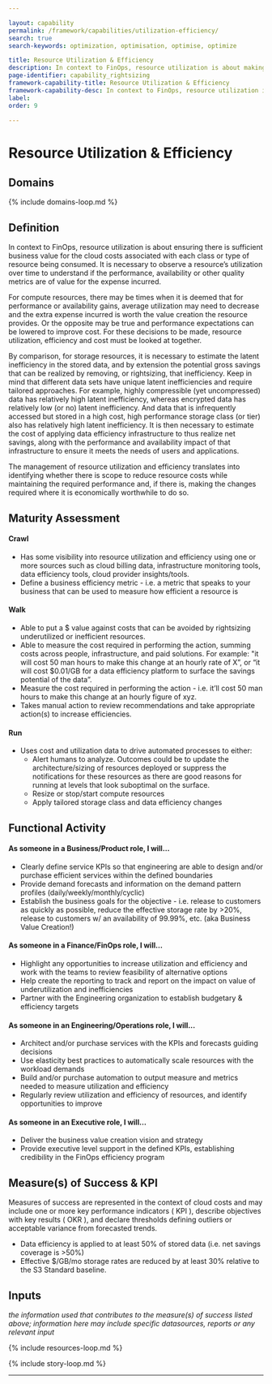 ```yaml
---

layout: capability
permalink: /framework/capabilities/utilization-efficiency/
search: true
search-keywords: optimization, optimisation, optimise, optimize

title: Resource Utilization & Efficiency
description: In context to FinOps, resource utilization is about making sure you are getting sufficient business value for the cost. It is necessary to observe a resource's utilization over time to understand if the performance, availability or other quality metrics are of value for the expense incurred.
page-identifier: capability_rightsizing
framework-capability-title: Resource Utilization & Efficiency
framework-capability-desc: In context to FinOps, resource utilization is about making sure you are getting sufficient business value for the cost. It is necessary to observe a resource's utilization over time to understand if the performance, availability or other quality metrics are of value for the expense incurred.
label:
order: 9

---
```


# Resource Utilization & Efficiency

## Domains
<!-- _x-ref to the FinOps Domain(s) to which this Capability corresponds_ -->
{% include domains-loop.md %}


## Definition
In context to FinOps, resource utilization is about ensuring there is sufficient business value for the cloud costs associated with each class or type of resource being consumed. It is necessary to observe a resource’s utilization over time to understand if the performance, availability or other quality metrics are of value for the expense incurred.


For compute resources, there may be times when it is deemed that for performance or availability gains, average utilization may need to decrease and the extra expense incurred is worth the value creation the resource provides. Or the opposite may be true and performance expectations can be lowered to improve cost. For these decisions to be made, resource utilization, efficiency and cost must be looked at together.


By comparison, for storage resources, it is necessary to estimate the latent inefficiency in the stored data, and by extension the potential gross savings that can be realized by removing, or rightsizing, that inefficiency. Keep in mind that different data sets have unique latent inefficiencies and require tailored approaches. For example, highly compressible (yet uncompressed) data has relatively high latent inefficiency, whereas encrypted data has relatively low (or no) latent inefficiency. And data that is infrequently accessed but stored in a high cost, high performance storage class (or tier) also has relatively high latent inefficiency. It is then necessary to estimate the cost of applying data efficiency infrastructure to thus realize net savings, along with the performance and availability impact of that infrastructure to ensure it meets the needs of users and applications.


The management of resource utilization and efficiency translates into identifying whether there is scope to reduce resource costs while maintaining the required performance and, if there is, making the changes required where it is economically worthwhile to do so.




## Maturity Assessment
#### Crawl

- Has some visibility into resource utilization and efficiency using one or more sources such as cloud billing data, infrastructure monitoring tools, data efficiency tools, cloud provider insights/tools.
- Define a business efficiency metric - i.e. a metric that speaks to your business that can be used to measure how efficient a resource is

#### Walk

- Able to put a $ value against costs that can be avoided by rightsizing underutilized or inefficient resources.
- Able to measure the cost required in performing the action, summing costs across people, infrastructure, and paid solutions. For example:  "it will cost 50 man hours to make this change at an hourly rate of X”, or “it will cost $0.01/GB for a data efficiency platform to surface the savings potential of the data”.
- Measure the cost required in performing the action - i.e. it’ll cost 50 man hours to make this change at an hourly figure of xyz.
- Takes manual action to review recommendations and take appropriate action(s) to increase efficiencies.  

#### Run
- Uses cost and utilization data to drive automated processes to either:
  - Alert humans to analyze. Outcomes could be to update the architecture/sizing of resources deployed or suppress the notifications for these resources as there are good reasons for running at levels that look suboptimal on the surface.
  - Resize or stop/start compute resources
  - Apply tailored storage class and data efficiency changes




## Functional Activity
#### As someone in a Business/Product role, I will…
- Clearly define service KPIs so that engineering are able to design and/or purchase efficient services within the defined boundaries
- Provide demand forecasts and information on the demand pattern profiles (daily/weekly/monthly/cyclic)
- Establish the business goals for the objective - i.e. release to customers as quickly as possible, reduce the effective storage rate by >20%, release to customers w/ an availability of 99.99%, etc. (aka Business Value Creation!)

#### As someone in a Finance/FinOps role, I will…
- Highlight any opportunities to increase utilization and efficiency and work with the teams to review feasibility of alternative options
- Help create the reporting to track and report on the impact on value of underutilization and inefficiencies
- Partner with the Engineering organization to establish budgetary & efficiency targets

#### As someone in an Engineering/Operations role, I will...
- Architect and/or purchase services with the KPIs and forecasts guiding decisions
- Use elasticity best practices to automatically scale resources with the workload demands
- Build and/or purchase automation to output measure and metrics needed to measure utilization and efficiency
- Regularly review utilization and efficiency of resources, and identify opportunities to improve

#### As someone in an Executive role, I will…
- Deliver the business value creation vision and strategy
- Provide executive level support in the defined KPIs, establishing credibility in the FinOps efficiency program




## Measure(s) of Success & KPI
Measures of success are represented in the context of cloud costs and may include one or more key performance indicators ( KPI ), describe objectives with key results ( OKR ), and declare thresholds defining outliers or acceptable variance from forecasted trends.

- Data efficiency is applied to at least 50% of stored data (i.e. net savings coverage is >50%)
- Effective $/GB/mo storage rates are reduced by at least 30% relative to the S3 Standard baseline.




## Inputs
_the information used that contributes to the measure(s) of success listed above; information here may include specific datasources, reports or any relevant input_


<!-- ####### Real World Resources ####### -->

{% include resources-loop.md %}

{% include story-loop.md %}

---
